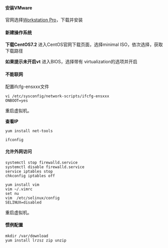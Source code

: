 #### **安装VMware**
官网选择[Workstation Pro](https://www.vmware.com/products/workstation-pro/workstation-pro-evaluation.html)，下载并安装

#### **新建操作系统**
**下载CentOS7.2**
进入CentOS官网下载页面，选择minimal ISO，依次选择，获取下载路径

**如果提示未开启vt**
进入BIOS，选择带有 virtualization的选项并开启

#### **不能联网**
配置ifcfg-ensxxx文件
```
vi /etc/sysconfig/network-scripts/ifcfg-ensxxx
ONBOOT=yes
```
重启虚拟机。

**查看IP**
```
yum install net-tools

ifconfig
```

#### **允许外网访问**
```
systemctl stop firewalld.service
systemctl disable firewalld.service
service iptables stop
chkconfig iptables off

yum install vim
vim ~/.vimrc
set nu
vim  /etc/selinux/config
SELINUX=disabled
```
重启虚拟机。

#### **惯例配置**
```
mkdir /var/download
yum install lrzsz zip unzip
```